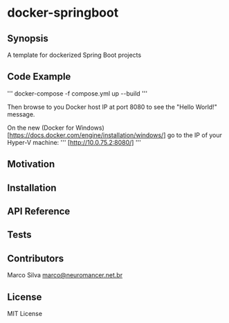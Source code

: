 # docker-springboot
## Synopsis

A template for dockerized Spring Boot projects

## Code Example

'''
docker-compose -f compose.yml up --build
'''

Then browse to you Docker host IP at port 8080 to see the "Hello World!" message.

On the new (Docker for Windows)[https://docs.docker.com/engine/installation/windows/] go to the IP of your Hyper-V machine:
'''
[http://10.0.75.2:8080/]
'''


## Motivation

<TBD>

## Installation

<TBD>

## API Reference

<TBD>

## Tests

<TBD>

## Contributors

Marco Silva <marco@neuromancer.net.br>

## License

MIT License

